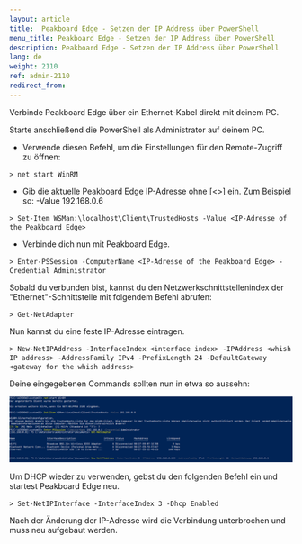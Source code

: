 ```yaml
---
layout: article
title:  Peakboard Edge - Setzen der IP Address über PowerShell
menu_title: Peakboard Edge - Setzen der IP Address über PowerShell
description: Peakboard Edge - Setzen der IP Address über PowerShell
lang: de
weight: 2110
ref: admin-2110
redirect_from:
---
```


Verbinde Peakboard Edge über ein Ethernet-Kabel direkt mit deinem PC.

Starte anschließend die PowerShell als Administrator auf deinem PC.

* Verwende diesen Befehl, um die Einstellungen für den Remote-Zugriff zu öffnen:
```
> net start WinRM
```

* Gib die aktuelle Peakboard Edge IP-Adresse ohne [<>] ein. Zum Beispiel so: -Value 192.168.0.6
```
> Set-Item WSMan:\localhost\Client\TrustedHosts -Value <IP-Adresse of the Peakboard Edge>
```

* Verbinde dich nun mit Peakboard Edge.
```
> Enter-PSSession -ComputerName <IP-Adresse of the Peakboard Edge> -Credential Administrator
```

Sobald du verbunden bist, kannst du den Netzwerkschnittstellenindex der "Ethernet"-Schnittstelle mit folgendem Befehl abrufen:
```
> Get-NetAdapter
```

Nun kannst du eine feste IP-Adresse eintragen.
```
> New-NetIPAddress -InterfaceIndex <interface index> -IPAddress <whish IP address> -AddressFamily IPv4 -PrefixLength 24 -DefaultGateway <gateway for the whish address>
```

Deine eingegebenen Commands sollten nun in etwa so aussehn:

![PowerShell](/assets/images/admin/ipaddress_edge/edge_PowerShell.png)

Um DHCP wieder zu verwenden, gebst du den folgenden Befehl ein und startest Peakboard Edge neu.
```
> Set-NetIPInterface -InterfaceIndex 3 -Dhcp Enabled
```

<div class="box-tip" markdown="1">
Nach der Änderung der IP-Adresse wird die Verbindung unterbrochen und muss neu aufgebaut werden.
</div>
